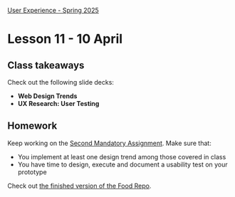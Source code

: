 [User Experience - Spring 2025](https://github.com/arturomorarioja-kea/WD_UX_F25/blob/main/README.md)

# Lesson 11 - 10 April

## Class takeaways
Check out the following slide decks:
- **Web Design Trends** 
- **UX Research: User Testing**

## Homework
Keep working on the [Second Mandatory Assignment](https://kea-fronter.itslearning.com/LearningToolElement/ViewLearningToolElement.aspx?LearningToolElementId=1344539). Make sure that:
- You implement at least one design trend among those covered in class
- You have time to design, execute and document a usability test on your prototype

Check out [the finished version of the Food Repo](https://github.com/arturomorarioja/food_repo_v2).
